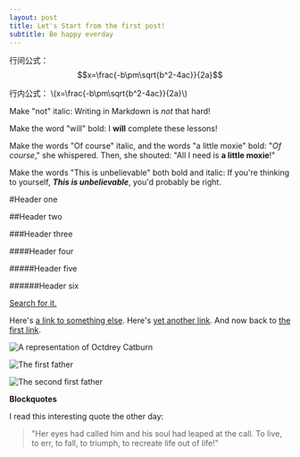 ```yaml
---
layout: post
title: Let's Start from the first post!
subtitle: Be happy everday
---
```



<script type="text/javascript" src="http://cdn.mathjax.org/mathjax/latest/MathJax.js?config=default"></script>

行间公式：
$$x=\frac{-b\pm\sqrt{b^2-4ac}}{2a}$$

行内公式：
\\(x=\frac{-b\pm\sqrt{b^2-4ac}}{2a}\\)

Make "not" italic: Writing in Markdown is _not_ that hard!


Make the word "will" bold: I **will** complete these lessons!

Make the words "Of course" italic, and the words "a little moxie" bold: "_Of course_," she whispered. Then, she shouted: "All I need is **a little moxie**!"

Make the words "This is unbelievable" both bold and italic: If you're thinking to yourself, **_This is unbelievable_**, you'd probably be right.

#Header one

##Header two

###Header three

####Header four

#####Header five

######Header six


[Search for it.](www.google.com)

 Here's [a link to something else][another place].
 Here's [yet another link][another-link].
 And now back to [the first link][another place].

 [another place]: www.github.com
 [another-link]: www.google.com

 ![A representation of Octdrey Catburn](http://octodex.github.com/images/octdrey-catburn.jpg)

 ![The first father][First Father]

![The second first father][Second Father]

[First Father]: http://octodex.github.com/images/founding-father.jpg

[Second Father]: http://octodex.github.com/images/foundingfather_v2.png



**Blockquotes**

I read this interesting quote the other day:

>"Her eyes had called him and his soul had leaped at the call. To live, to err, to fall, to triumph, to recreate life out of life!"